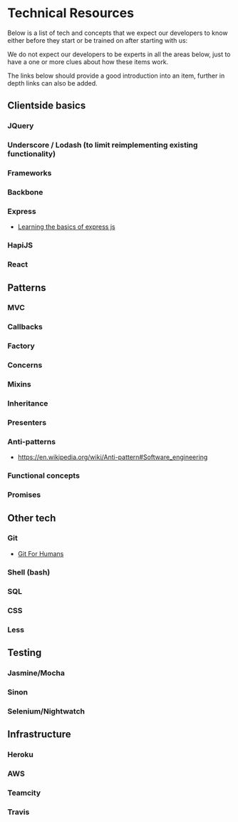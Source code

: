 # Technical Resources

Below is a list of tech and concepts that we expect our developers to know either before they start or be trained on after starting with us:

We do not expect our developers to be experts in all the areas below, just to have a one or more clues about how these items work.

The links below should provide a good introduction into an item, further in depth links can also be added.

## Clientside basics

### JQuery

### Underscore / Lodash (to limit reimplementing existing functionality)

### Frameworks

### Backbone

### Express

* [Learning the basics of express js](http://hungrygeek.holidayextras.co.uk/expressjs/2015/04/20/learning-the-basics-of-expressjs/)

### HapiJS

### React

## Patterns

### MVC

### Callbacks

### Factory

### Concerns

### Mixins

### Inheritance

### Presenters

### Anti-patterns

* https://en.wikipedia.org/wiki/Anti-pattern#Software_engineering

### Functional concepts

### Promises

## Other tech

### Git

* [Git For Humans](https://speakerdeck.com/dancork/2015)

### Shell (bash)

### SQL

### CSS

### Less

## Testing

### Jasmine/Mocha

### Sinon

### Selenium/Nightwatch

## Infrastructure

### Heroku

### AWS

### Teamcity

### Travis
